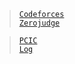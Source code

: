 > [`Codeforces`](./cf)  
> [`Zerojudge`](./zj)  

> [`PCIC`](./PCIC)  
> [`Log`](./log)  


[`Codeforces`]: /OJ_ans/cf
[`Zerojudge`]: /OJ_ans/zj
[`PCIC`]: /OJ_ans/PCIC